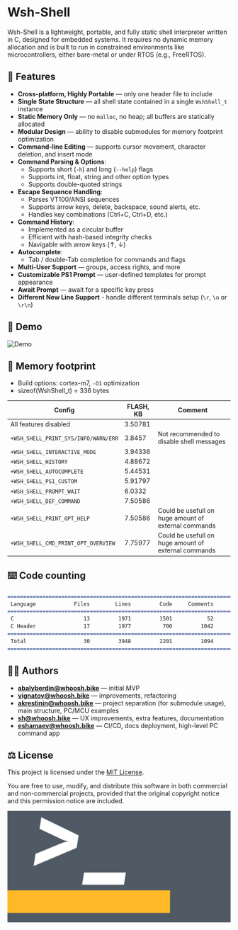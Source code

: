 # Wsh-Shell

Wsh-Shell is a lightweight, portable, and fully static shell interpreter written in C, designed for embedded systems. It requires no dynamic memory allocation and is built to run in constrained environments like microcontrollers, either bare-metal or under RTOS (e.g., FreeRTOS).

## 🚀 Features

- **Cross-platform, Highly Portable** — only one header file to include
- **Single State Structure** — all shell state contained in a single `WshShell_t` instance  
- **Static Memory Only** — no `malloc`, no heap; all buffers are statically allocated  
- **Modular Design** — ability to disable submodules for memory footprint optimization
- **Command-line Editing** — supports cursor movement, character deletion, and insert mode  
- **Command Parsing & Options**:  
    - Supports short (`-h`) and long (`--help`) flags  
    - Supports int, float, string and other option types
    - Supports double-quoted strings  
- **Escape Sequence Handling**:  
    - Parses VT100/ANSI sequences  
    - Supports arrow keys, delete, backspace, sound alerts, etc.  
    - Handles key combinations (Ctrl+C, Ctrl+D, etc.)  
- **Command History**:  
    - Implemented as a circular buffer  
    - Efficient with hash-based integrity checks  
    - Navigable with arrow keys (↑, ↓)  
- **Autocomplete**:  
    - Tab / double-Tab completion for commands and flags  
- **Multi-User Support** — groups, access rights, and more  
- **Customizable PS1 Prompt** — user-defined templates for prompt appearance
- **Await Prompt** — await for a specific key press
- **Different New Line Support** - handle different terminals setup (`\r`, `\n` or `\r\n`)

## 👾 Demo

![Demo](/docs/img/demo.gif)

## 💾 Memory footprint

- Build options: cortex-m7, `-O1` optimization
- sizeof(WshShell_t) = 336 bytes

| Config                                | FLASH, KB | Comment                                              |
| --------------------------------------| --------- | ---------------------------------------------------- |
| All features disabled                 | 3.50781   |                                                      |
| `+WSH_SHELL_PRINT_SYS/INFO/WARN/ERR`  | 3.8457    | Not recommended to disable shell messages            |
| `+WSH_SHELL_INTERACTIVE_MODE`         | 3.94336   |                                                      |
| `+WSH_SHELL_HISTORY`                  | 4.88672   |                                                      |
| `+WSH_SHELL_AUTOCOMPLETE`             | 5.44531   |                                                      |
| `+WSH_SHELL_PS1_CUSTOM`               | 5.91797   |                                                      |
| `+WSH_SHELL_PROMPT_WAIT`              | 6.0332    |                                                      |
| `+WSH_SHELL_DEF_COMMAND`              | 7.50586   |                                                      |
| `+WSH_SHELL_PRINT_OPT_HELP`           | 7.50586   | Could be usefull on huge amount of external commands |
| `+WSH_SHELL_CMD_PRINT_OPT_OVERVIEW`   | 7.75977   | Could be usefull on huge amount of external commands |

## ⌨️ Code counting

```markdown
===============================================================================
 Language            Files        Lines         Code     Comments       Blanks
===============================================================================
 C                      13         1971         1501           52          418
 C Header               17         1977          700         1042          235
===============================================================================
 Total                  30         3948         2201         1094          653
===============================================================================
```

## 👨‍💻 Authors

- **<abalyberdin@whoosh.bike>** — initial MVP  
- **<vignatov@whoosh.bike>** — improvements, refactoring
- **<akrestinin@whoosh.bike>** — project separation (for submodule usage), main structure, PC/MCU examples  
- **<sh@whoosh.bike>** — UX improvements, extra features, documentation
- **<eshamaev@whoosh.bike>**  — CI/CD, docs deployment, high-level PC command app

## ⚖️ License

This project is licensed under the [MIT License](LICENSE).

You are free to use, modify, and distribute this software in both commercial and non-commercial projects, provided that the original copyright notice and this permission notice are included.

![Shell](/docs/img/shell_wide.png)
